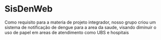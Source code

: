 # SisDenWeb
Como requisito para a materia de projeto integrador, nosso grupo criou um sistema de notificação de dengue para a area da saude, visando diminuir o uso de papel em areas de atendimento como UBS e hospitais
